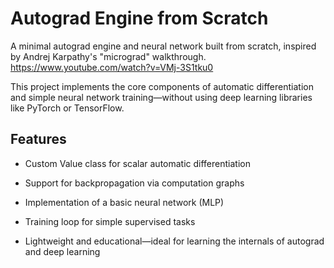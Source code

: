 # Autograd Engine from Scratch
A minimal autograd engine and neural network built from scratch, inspired by Andrej Karpathy's "micrograd" walkthrough.
https://www.youtube.com/watch?v=VMj-3S1tku0

This project implements the core components of automatic differentiation and simple neural network training—without using deep learning libraries like PyTorch or TensorFlow.

## Features
- Custom Value class for scalar automatic differentiation

- Support for backpropagation via computation graphs

- Implementation of a basic neural network (MLP)

- Training loop for simple supervised tasks

- Lightweight and educational—ideal for learning the internals of autograd and deep learning
